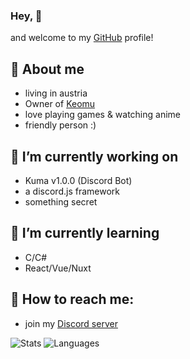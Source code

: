 ### Hey, 👋

and welcome to my [GitHub](https://github.com) profile!

## 🐼 About me
  - living in austria
  - Owner of [Keomu](https://keomu.com)
  - love playing games & watching anime
  - friendly person :)
    
## 🔭 I’m currently working on
  - Kuma v1.0.0 (Discord Bot)
  - a discord.js framework
  - something secret
    
## 🌱 I’m currently learning
  - C/C#
  - React/Vue/Nuxt
    
## 📖 How to reach me:
  - join my [Discord server](https://discord.gg/MMH4rpk)

![Stats](https://github-readme-stats.vercel.app/api?username=pandaaa2507&theme=tokyonight)
![Languages](https://github-readme-stats.vercel.app/api/top-langs/?username=pandaaa2507&layout=compact&theme=tokyonight)
